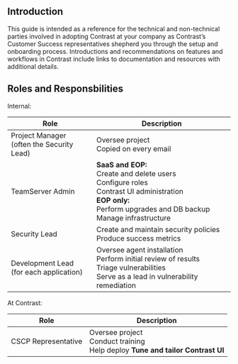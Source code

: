 <!--
title: "New Customer Implementation Guide"
description: "Guide to Contrast setup and onboarding"
tags: "new user Contrast setup onboarding"
-->


## Introduction 
 
This guide is intended as a reference for the technical and non-technical parties involved in adopting Contrast at your company as Contrast’s Customer Success representatives shepherd you through the setup and onboarding process. Introductions and recommendations on features and workflows in Contrast include links to documentation and resources with additional details.

## Roles and Responsbilities

Internal: 

| Role                                       | Description                                                                                                                                             |
|--------------------------------------------|--------------------------------------------------------------------------------------|
| Project Manager <br> (often the Security Lead) | Oversee project <br> Copied on every email|
| TeamServer Admin                           | **SaaS and EOP:** <br> Create and delete users <br> Configure roles <br> Contrast UI administration <br> **EOP only:** <br> Perform upgrades and DB backup <br> Manage infrastructure |
| Security Lead                              | Create and maintain security policies <br> Produce success metrics  |
| Development Lead <br> (for each application) | Oversee agent installation <br> Perform initial review of results <br> Triage vulnerabilities <br> Serve as a lead in vulnerability remediation |

At Contrast: 

| Role                | Description                                                                            |
|---------------------|----------------------------------------------------------------------------------------|
| CSCP Representative | Oversee project <br> Conduct training <br> Help deploy <b> Tune and tailor Contrast UI |
